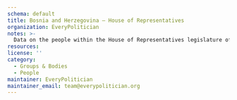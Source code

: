 ```yaml
---
schema: default
title: Bosnia and Herzegovina — House of Representatives
organization: EveryPolitician
notes: >-
  Data on the people within the House of Representatives legislature of Bosnia and Herzegovina.
resources:
license: ''
category:
  - Groups & Bodies
  - People
maintainer: EveryPolitician
maintainer_email: team@everypolitician.org
---
```

